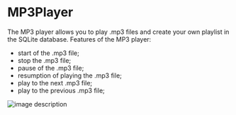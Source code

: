 # MP3Player


The MP3 player allows you to play .mp3 files and create your own playlist in the SQLite database.
Features of the MP3 player:
- start of the .mp3 file;
- stop the .mp3 file;
- pause of the .mp3 file;
- resumption of playing the .mp3 file;
- play to the next .mp3 file;
- play to the previous .mp3 file;

![image description](https://drive.google.com/file/d/1fmhaxLBNFjz7pdrNgImjuLq7fhscySY2/view?usp=sharing)
